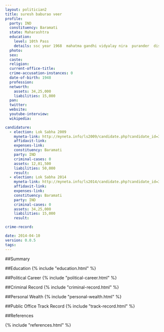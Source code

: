 ```yaml
---
layout: politician2
title: suresh baburao veer
profile: 
  party: IND
  constituency: Baramati
  state: Maharashtra
  education: 
    level: 10th Pass
    details: ssc year 1968  mahatma gandhi vidyalay nira  purander  dist pune
  photo: 
  sex: 
  caste: 
  religion: 
  current-office-title: 
  crime-accusation-instances: 0
  date-of-birth: 1948
  profession: 
  networth: 
    assets: 34,25,000
    liabilities: 15,000
  pan: 
  twitter: 
  website: 
  youtube-interview: 
  wikipedia: 

candidature: 
  - election: Lok Sabha 2009
    myneta-link: http://myneta.info/ls2009/candidate.php?candidate_id=3626
    affidavit-link: 
    expenses-link: 
    constituency: Baramati 
    party: IND
    criminal-cases: 0
    assets: 12,01,500
    liabilities: 50,000
    result:  
  - election: Lok Sabha 2014
    myneta-link: http://myneta.info/ls2014/candidate.php?candidate_id=3494
    affidavit-link: 
    expenses-link: 
    constituency: Baramati 
    party: IND
    criminal-cases: 0
    assets: 34,25,000
    liabilities: 15,000
    result:  

crime-record: 

date: 2014-04-10
version: 0.0.5
tags: 
---
```


##Summary


##Education
{% include "education.html" %}


##Political Career
{% include "political-career.html" %}


##Criminal Record
{% include "criminal-record.html" %}


##Personal Wealth
{% include "personal-wealth.html" %}


##Public Office Track Record
{% include "track-record.html" %}


##References


{% include "references.html" %}
